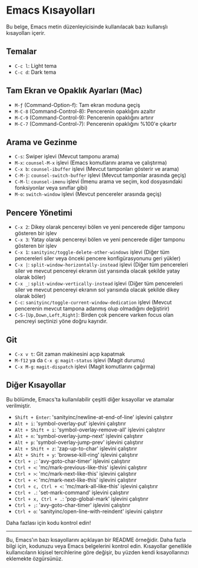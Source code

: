 
# Emacs Kısayolları

Bu belge, Emacs metin düzenleyicisinde kullanılacak bazı kullanışlı kısayolları içerir.

## Temalar

- `C-c l`: Light tema
- `C-c d`: Dark tema

## Tam Ekran ve Opaklık Ayarları (Mac)

- `M-ƒ` (Command-Option-f): Tam ekran moduna geçiş
- `M-C-8` (Command-Control-8): Pencerenin opaklığını azaltır
- `M-C-9` (Command-Control-9): Pencerenin opaklığını artırır
- `M-C-7` (Command-Control-7): Pencerenin opaklığını %100'e çıkartır

## Arama ve Gezinme

- `C-s`: Swiper işlevi (Mevcut tamponu arama)
- `M-x`: `counsel-M-x` işlevi (Emacs komutlarını arama ve çalıştırma)
- `C-x b`: `counsel-ibuffer` işlevi (Mevcut tamponları gösterir ve arama)
- `C-M-j`: `counsel-switch-buffer` işlevi (Mevcut tamponlar arasında geçiş)
- `C-M-l`: `counsel-imenu` işlevi (İmenu arama ve seçim, kod dosyasındaki fonksiyonlar veya sınıflar gibi)
- `M-o`: `switch-window` işlevi (Mevcut pencereler arasında geçiş)

## Pencere Yönetimi

- `C-x 2`: Dikey olarak pencereyi bölen ve yeni pencerede diğer tamponu gösteren bir işlev
- `C-x 3`: Yatay olarak pencereyi bölen ve yeni pencerede diğer tamponu gösteren bir işlev
- `C-x 1`: `sanityinc/toggle-delete-other-windows` işlevi (Diğer tüm pencereleri siler veya önceki pencere konfigürasyonunu geri yükler)
- `C-x |`: `split-window-horizontally-instead` işlevi (Diğer tüm pencereleri siler ve mevcut pencereyi ekranın üst yarısında olacak şekilde yatay olarak böler)
- `C-x _`: `split-window-vertically-instead` işlevi (Diğer tüm pencereleri siler ve mevcut pencereyi ekranın sol yarısında olacak şekilde dikey olarak böler)
- `C-c`: `sanityinc/toggle-current-window-dedication` işlevi (Mevcut pencerenin mevcut tampona adanmış olup olmadığını değiştirir)
- `C-S-[Up,Down,Left,Right]`: Birden çok pencere varken focus olan pencreyi seçtinizi yöne doğru kayrıdır.

## Git

- `C-x v t`: Git zaman makinesini açıp kapatmak
- `M-f12` ya da `C-x g`: `magit-status` işlevi (Magit durumu)
- `C-x M-g`: `magit-dispatch` işlevi (Magit komutlarını çağırma)

## Diğer Kısayollar

Bu bölümde, Emacs'ta kullanılabilir çeşitli diğer kısayollar ve atamalar verilmiştir.

- `Shift + Enter`: 'sanityinc/newline-at-end-of-line' işlevini çalıştırır
- `Alt + i`: 'symbol-overlay-put' işlevini çalıştırır
- `Alt + Shift + i`: 'symbol-overlay-remove-all' işlevini çalıştırır
- `Alt + n`: 'symbol-overlay-jump-next' işlevini çalıştırır
- `Alt + p`: 'symbol-overlay-jump-prev' işlevini çalıştırır
- `Alt + Shift + z`: 'zap-up-to-char' işlevini çalıştırır
- `Alt + Shift + y`: 'browse-kill-ring' işlevini çalıştırır
- `Ctrl + ;`: 'avy-goto-char-timer' işlevini çalıştırır
- `Ctrl + <`: 'mc/mark-previous-like-this' işlevini çalıştırır
- `Ctrl + >`: 'mc/mark-next-like-this' işlevini çalıştırır
- `Ctrl + +`: 'mc/mark-next-like-this' işlevini çalıştırır
- `Ctrl + c, Ctrl + <`: 'mc/mark-all-like-this' işlevini çalıştırır
- `Ctrl + .`: 'set-mark-command' işlevini çalıştırır
- `Ctrl + x, Ctrl + .`: 'pop-global-mark' işlevini çalıştırır
- `Ctrl + ;`: 'avy-goto-char-timer' işlevini çalıştırır
- `Ctrl + o`: 'sanityinc/open-line-with-reindent' işlevini çalıştırır

Daha fazlası için kodu kontrol edin!

---

Bu, Emacs'ın bazı kısayollarını açıklayan bir README örneğidir. Daha fazla bilgi için, kodunuzu veya Emacs belgelerini kontrol edin. Kısayollar genellikle kullanıcıların kişisel tercihlerine göre değişir, bu yüzden kendi kısayollarınızı eklemekte özgürsünüz.
